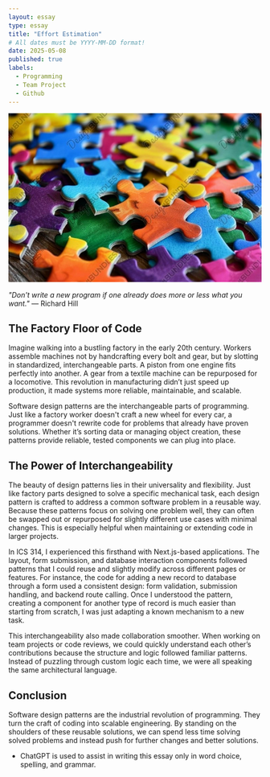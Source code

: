 ```yaml
---
layout: essay
type: essay
title: "Effort Estimation"
# All dates must be YYYY-MM-DD format!
date: 2025-05-08
published: true
labels:
  - Programming
  - Team Project
  - Github
---
```

<img src="../img/essays/puzzle.jpg">

*"Don't write a new program if one already does more or less what you want."* ― Richard Hill

## The Factory Floor of Code
Imagine walking into a bustling factory in the early 20th century. Workers assemble machines not by handcrafting every bolt and gear, but by slotting in standardized, interchangeable parts. A piston from one engine fits perfectly into another. A gear from a textile machine can be repurposed for a locomotive. This revolution in manufacturing didn’t just speed up production, it made systems more reliable, maintainable, and scalable.

Software design patterns are the interchangeable parts of programming. Just like a factory worker doesn't craft a new wheel for every car, a programmer doesn't rewrite code for problems that already have proven solutions. Whether it’s sorting data or managing object creation, these patterns provide reliable, tested components we can plug into place.

## The Power of Interchangeability
The beauty of design patterns lies in their universality and flexibility. Just like factory parts designed to solve a specific mechanical task, each design pattern is crafted to address a common software problem in a reusable way. Because these patterns focus on solving one problem well, they can often be swapped out or repurposed for slightly different use cases with minimal changes. This is especially helpful when maintaining or extending code in larger projects.

In ICS 314, I experienced this firsthand with Next.js-based applications. The layout, form submission, and database interaction components followed patterns that I could reuse and slightly modify across different pages or features. For instance, the code for adding a new record to database through a form used a consistent design: form validation, submission handling, and backend route calling. Once I understood the pattern, creating a component for another type of record is much easier than starting from scratch, I was just adapting a known mechanism to a new task.

This interchangeability also made collaboration smoother. When working on team projects or code reviews, we could quickly understand each other’s contributions because the structure and logic followed familiar patterns. Instead of puzzling through custom logic each time, we were all speaking the same architectural language.

## Conclusion
Software design patterns are the industrial revolution of programming. They turn the craft of coding into scalable engineering. By standing on the shoulders of these reusable solutions, we can spend less time solving solved problems and instead push for further changes and better solutions.

- ChatGPT is used to assist in writing this essay only in word choice, spelling, and grammar.

